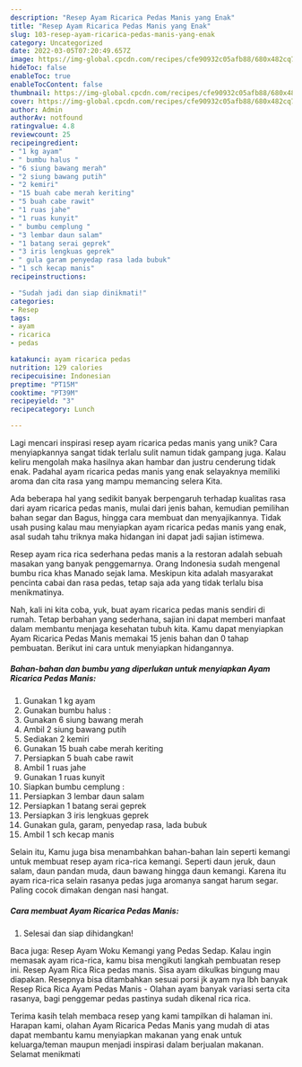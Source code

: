```yaml
---
description: "Resep Ayam Ricarica Pedas Manis yang Enak"
title: "Resep Ayam Ricarica Pedas Manis yang Enak"
slug: 103-resep-ayam-ricarica-pedas-manis-yang-enak
category: Uncategorized
date: 2022-03-05T07:20:49.657Z
image: https://img-global.cpcdn.com/recipes/cfe90932c05afb88/680x482cq70/ayam-ricarica-pedas-manis-foto-resep-utama.jpg
hideToc: false
enableToc: true
enableTocContent: false
thumbnail: https://img-global.cpcdn.com/recipes/cfe90932c05afb88/680x482cq70/ayam-ricarica-pedas-manis-foto-resep-utama.jpg
cover: https://img-global.cpcdn.com/recipes/cfe90932c05afb88/680x482cq70/ayam-ricarica-pedas-manis-foto-resep-utama.jpg
author: Admin
authorAv: notfound
ratingvalue: 4.8
reviewcount: 25
recipeingredient:
- "1 kg ayam"
- " bumbu halus "
- "6 siung bawang merah"
- "2 siung bawang putih"
- "2 kemiri"
- "15 buah cabe merah keriting"
- "5 buah cabe rawit"
- "1 ruas jahe"
- "1 ruas kunyit"
- " bumbu cemplung "
- "3 lembar daun salam"
- "1 batang serai geprek"
- "3 iris lengkuas geprek"
- " gula garam penyedap rasa lada bubuk"
- "1 sch kecap manis"
recipeinstructions:

- "Sudah jadi dan siap dinikmati!"
categories:
- Resep
tags:
- ayam
- ricarica
- pedas

katakunci: ayam ricarica pedas 
nutrition: 129 calories
recipecuisine: Indonesian
preptime: "PT15M"
cooktime: "PT39M"
recipeyield: "3"
recipecategory: Lunch

---
```





Lagi mencari inspirasi resep ayam ricarica pedas manis yang unik? Cara menyiapkannya sangat tidak terlalu sulit namun tidak gampang juga. Kalau keliru mengolah maka hasilnya akan hambar dan justru cenderung tidak enak. Padahal ayam ricarica pedas manis yang enak selayaknya memiliki aroma dan cita rasa yang mampu memancing selera Kita.





Ada beberapa hal yang sedikit banyak berpengaruh terhadap kualitas rasa dari ayam ricarica pedas manis, mulai dari jenis bahan, kemudian pemilihan bahan segar dan Bagus, hingga cara membuat dan menyajikannya. Tidak usah pusing kalau mau menyiapkan ayam ricarica pedas manis yang enak,      asal sudah tahu triknya maka hidangan ini dapat jadi sajian istimewa.














Resep ayam rica rica sederhana pedas manis a la restoran adalah sebuah masakan yang banyak penggemarnya. Orang Indonesia sudah mengenal bumbu rica khas Manado sejak lama. Meskipun kita adalah masyarakat pencinta cabai dan rasa pedas, tetap saja ada yang tidak terlalu bisa menikmatinya.






Nah, kali ini kita coba, yuk, buat ayam ricarica pedas manis sendiri di rumah. Tetap berbahan yang sederhana, sajian ini dapat memberi manfaat dalam membantu menjaga kesehatan tubuh kita. Kamu dapat menyiapkan Ayam Ricarica Pedas Manis memakai 15 jenis bahan dan 0 tahap pembuatan. Berikut ini cara untuk menyiapkan hidangannya.

<!--inarticleads1-->

##### Bahan-bahan dan bumbu yang diperlukan untuk menyiapkan Ayam Ricarica Pedas Manis:

1. Gunakan 1 kg ayam
1. Gunakan  bumbu halus :
1. Gunakan 6 siung bawang merah
1. Ambil 2 siung bawang putih
1. Sediakan 2 kemiri
1. Gunakan 15 buah cabe merah keriting
1. Persiapkan 5 buah cabe rawit
1. Ambil 1 ruas jahe
1. Gunakan 1 ruas kunyit
1. Siapkan  bumbu cemplung :
1. Persiapkan 3 lembar daun salam
1. Persiapkan 1 batang serai geprek
1. Persiapkan 3 iris lengkuas geprek
1. Gunakan  gula, garam, penyedap rasa, lada bubuk
1. Ambil 1 sch kecap manis


Selain itu, Kamu juga bisa menambahkan bahan-bahan lain seperti kemangi untuk membuat resep ayam rica-rica kemangi. Seperti daun jeruk, daun salam, daun pandan muda, daun bawang hingga daun kemangi. Karena itu ayam rica-rica selain rasanya pedas juga aromanya sangat harum segar. Paling cocok dimakan dengan nasi hangat. 

<!--inarticleads2-->

##### Cara membuat Ayam Ricarica Pedas Manis:


1. Selesai dan siap dihidangkan!

Baca juga: Resep Ayam Woku Kemangi yang Pedas Sedap. Kalau ingin memasak ayam rica-rica, kamu bisa mengikuti langkah pembuatan resep ini. Resep Ayam Rica Rica pedas manis. Sisa ayam dikulkas bingung mau diapakan. Resepnya bisa ditambahkan sesuai porsi jk ayam nya lbh banyak Resep Rica Rica Ayam Pedas Manis - Olahan ayam banyak variasi serta cita rasanya, bagi penggemar pedas pastinya sudah dikenal rica rica. 

Terima kasih telah membaca resep yang kami tampilkan di halaman ini. Harapan kami, olahan Ayam Ricarica Pedas Manis yang mudah di atas dapat membantu kamu menyiapkan makanan yang enak untuk keluarga/teman maupun menjadi inspirasi dalam berjualan makanan. Selamat menikmati
